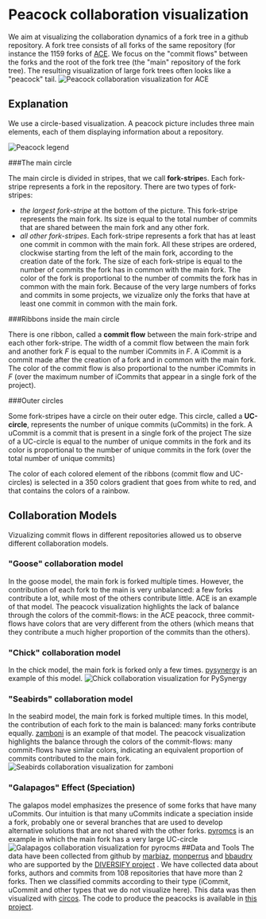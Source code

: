 Peacock collaboration visualization
===================================
We aim at visualizing the collaboration dynamics of a fork tree in a github repository.
A fork tree consists of all forks of the same repository (for instance the 1159 forks of [ACE](https://github.com/ajaxorg/ace).
We focus on the "commit flows" between the forks and the root of the fork tree (the "main" repository of the fork tree). The resulting visualization of large fork trees often looks like a "peacock" tail.
![Peacock collaboration visualization for ACE](/images/ace.png)

Explanation
---------------
We use a circle-based visualization.  A peacock picture includes three main elements, each of them displaying information about a repository.

![Peacock legend](/images/peacock-legend.png)

###The main circle 

The main circle is divided in stripes, that we call **fork-stripe**s. Each fork-stripe represents a fork in the repository. There are two types of fork-stripes:
* *the largest fork-stripe* at the bottom of the picture. This fork-stripe represents the main fork. Its size is equal to the total number of commits that are shared between the main fork and any other fork.
* *all other fork-stripes*. Each fork-stripe represents a fork that has at least one commit in common with the main fork. All these stripes are ordered, clockwise starting from the left of the main fork, according to the creation date of the fork. The size of each fork-stripe is equal to the number of commits the fork has in common with the main fork. The color of the fork is proportional to the number of commits the fork has in common with the main fork.
Because of the very large numbers of forks and commits in some projects, we vizualize only the forks that have at least one commit in common with the main fork.

###Ribbons inside the main circle 

There is one ribbon, called a **commit flow** between the main fork-stripe and each other fork-stripe. The width of a commit flow between the main fork and another fork *F* is equal to the number iCommits in *F*.
A iCommit is a commit  made after the creation of a fork and in common with the  main fork.
The color of the commit flow is also proportional to the number iCommits in *F* (over the maximum number of iCommits that appear in a single fork of the project).
 

###Outer circles

Some fork-stripes have a circle on their outer edge. This circle, called a **UC-circle**, represents the number of unique commits (uCommits) in the fork. A uCommit is a commit that is present in a single fork of the project The size of a UC-circle is equal to the number of unique commits in the fork and its color is proportional to the number of unique commits in the fork (over the total number of unique commits)

The  color of each colored element of the ribbons (commit flow  and UC-circles) is selected in a 350 colors gradient that goes from  white to red, and that contains the colors of a rainbow. 

Collaboration Models
---------------------

Vizualizing commit flows in different repositories allowed us to observe different collaboration models.

### "Goose" collaboration model
In the goose model, the main fork is forked multiple times. However, the contribution of each fork to the main is very unbalanced: a few forks contribute a lot, while most of the others contribute little. ACE is an example of that model. The peacock visualization highlights the lack of balance through the colors of the commit-flows: in the ACE peacock, three commit-flows have colors that are very different from the others (which means that they contribute a much higher proportion of the commits than the others).

### "Chick" collaboration model
In the chick model, the main fork is forked only a few times. [pysynergy](https://github.com/emanuelez/PySynergy) is an example of this model.
![Chick collaboration visualization for PySynergy](/images/PySynergy.png)
    
### "Seabirds" collaboration model
In the seabird model, the main fork is forked multiple times. In this model, the contribution of each fork to the main is balanced: many forks contribute equally. [zamboni](https://github.com/mozilla/zamboni)  is an example of that model. The peacock visualization highlights the balance through the colors of the commit-flows: many commit-flows have similar colors, indicating an equivalent proportion of commits contributed to the main fork.
![Seabirds collaboration visualization for zamboni](/images/zamboni.png)
### "Galapagos" Effect (Speciation)
The galapos model emphasizes the presence of some forks that have many uCommits. Our intuition is that many uCommits indicate a speciation inside a fork, probably one or several branches that are used to develop alternative solutions that are not shared with the other forks. [pyromcs](https://github.com/pyrocms/pyrocms) is an example in which the main fork has a very large UC-circle 
![Galapagos collaboration visualization for pyrocms](/images/pyrocms.png)
##Data and Tools
The data have been collected from github by [marbiaz](https://github.com/marbiaz), [monperrus](https://github.com/monperrus) and [bbaudry](https://github.com/bbaudry) who are supported by the [DIVERSIFY project](http://www.diversify-project.eu/ "DIVERSIFY") . 
We have collected data about forks, authors and commits from 108 repositories that have more than 2 forks. Then we classified commits according to their type (iCommit, uCommit and other types that we do not visualize here). This data was then visualized with [circos](http://circos.ca/ "Circos"). The code to produce the peacocks is available in  [this project](GitWorks/src/ "source code").
